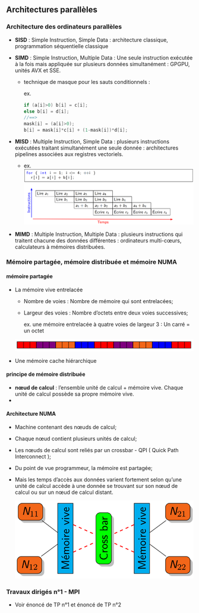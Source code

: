 ## Architectures parallèles

### Architecture des ordinateurs parallèles

- **SISD** : Simple Instruction, Simple Data : architecture classique, programmation séquentielle classique

- **SIMD** : Simple Instruction, Multiple Data : Une seule instruction exécutée à la fois mais appliquée sur plusieurs données simultanément : GPGPU, unités AVX et SSE.

  - technique de masque pour les sauts conditionnels :

    ex. 

    ```C++
    if (a[i]>0) b[i] = c[i];
    else b[i] = d[i];
    //==>
    mask[i] = (a[i]>0);
    b[i] = mask[i]*c[i] + (1-mask[i])*d[i];
    ```

    

- **MISD** : Multiple Instruction, Simple Data : plusieurs instructions exécutées traitant simultanément une seule donnée : architectures pipelines associées aux registres vectoriels.

  - ex. ![image](1_ex_MISD.png)

- **MIMD** : Multiple Instruction, Multiple Data : plusieurs instructions qui traitent chacune des données différentes : ordinateurs multi-cœurs, calculateurs à mémoires distribuées.

### Mémoire partagée, mémoire distribuée et mémoire NUMA

#### mémoire partagée

- La mémoire vive entrelacée

  - Nombre de voies : Nombre de mémoire qui sont entrelacées;

  - Largeur des voies : Nombre d’octets entre deux voies successives;  

    ex. une mémoire entrelacée à quatre voies de largeur 3 : Un carré = un octet 

  ![image](2_ex_memoir_entrelacee.png)

- Une mémoire cache hiérarchique

#### principe de mémoire distribuée

- **nœud de calcul** : l’ensemble unité de calcul + mémoire vive. Chaque unité de calcul possède sa propre mémoire vive.
- 

#### Architecture NUMA

- Machine contenant des nœuds de calcul;

- Chaque nœud contient plusieurs unités de calcul;

- Les nœuds de calcul sont reliés par un crossbar - QPI ( Quick Path Interconnect );

- Du point de vue programmeur, la mémoire est partagée;

- Mais les temps d’accès aux données varient fortement selon qu’une unité de calcul accède à une donnée se trouvant sur son nœud de calcul ou sur un nœud de calcul distant.  

  <img src="2_ex_NUMA.png" alt="image" style="zoom: 67%;" />

### Travaux dirigés n°1 - MPI

- Voir énoncé de TP n°1 et énoncé de TP n°2
